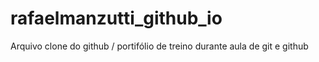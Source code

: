 # rafaelmanzutti_github_io

Arquivo clone do github / portifólio de treino durante aula de git e github